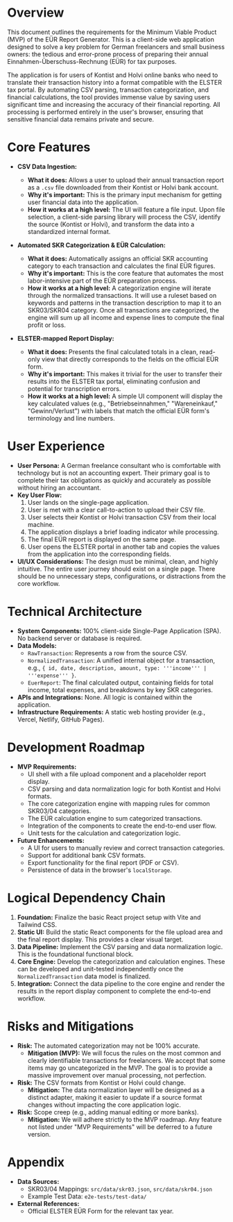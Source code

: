 # Overview
This document outlines the requirements for the Minimum Viable Product (MVP) of the EÜR Report Generator. This is a client-side web application designed to solve a key problem for German freelancers and small business owners: the tedious and error-prone process of preparing their annual Einnahmen-Überschuss-Rechnung (EÜR) for tax purposes.

The application is for users of Kontist and Holvi online banks who need to translate their transaction history into a format compatible with the ELSTER tax portal. By automating CSV parsing, transaction categorization, and financial calculations, the tool provides immense value by saving users significant time and increasing the accuracy of their financial reporting. All processing is performed entirely in the user's browser, ensuring that sensitive financial data remains private and secure.

# Core Features
- **CSV Data Ingestion:**
  - **What it does:** Allows a user to upload their annual transaction report as a `.csv` file downloaded from their Kontist or Holvi bank account.
  - **Why it's important:** This is the primary input mechanism for getting user financial data into the application.
  - **How it works at a high level:** The UI will feature a file input. Upon file selection, a client-side parsing library will process the CSV, identify the source (Kontist or Holvi), and transform the data into a standardized internal format.

- **Automated SKR Categorization & EÜR Calculation:**
  - **What it does:** Automatically assigns an official SKR accounting category to each transaction and calculates the final EÜR figures.
  - **Why it's important:** This is the core feature that automates the most labor-intensive part of the EÜR preparation process.
  - **How it works at a high level:** A categorization engine will iterate through the normalized transactions. It will use a ruleset based on keywords and patterns in the transaction description to map it to an SKR03/SKR04 category. Once all transactions are categorized, the engine will sum up all income and expense lines to compute the final profit or loss.

- **ELSTER-mapped Report Display:**
  - **What it does:** Presents the final calculated totals in a clean, read-only view that directly corresponds to the fields on the official EÜR form.
  - **Why it's important:** This makes it trivial for the user to transfer their results into the ELSTER tax portal, eliminating confusion and potential for transcription errors.
  - **How it works at a high level:** A simple UI component will display the key calculated values (e.g., "Betriebseinnahmen," "Wareneinkauf," "Gewinn/Verlust") with labels that match the official EÜR form's terminology and line numbers.

# User Experience
- **User Persona:** A German freelance consultant who is comfortable with technology but is not an accounting expert. Their primary goal is to complete their tax obligations as quickly and accurately as possible without hiring an accountant.
- **Key User Flow:**
  1. User lands on the single-page application.
  2. User is met with a clear call-to-action to upload their CSV file.
  3. User selects their Kontist or Holvi transaction CSV from their local machine.
  4. The application displays a brief loading indicator while processing.
  5. The final EÜR report is displayed on the same page.
  6. User opens the ELSTER portal in another tab and copies the values from the application into the corresponding fields.
- **UI/UX Considerations:** The design must be minimal, clean, and highly intuitive. The entire user journey should exist on a single page. There should be no unnecessary steps, configurations, or distractions from the core workflow.

# Technical Architecture
- **System Components:** 100% client-side Single-Page Application (SPA). No backend server or database is required.
- **Data Models:**
  - `RawTransaction`: Represents a row from the source CSV.
  - `NormalizedTransaction`: A unified internal object for a transaction, e.g., `{ id, date, description, amount, type: '''income''' | '''expense''' }`.
  - `EuerReport`: The final calculated output, containing fields for total income, total expenses, and breakdowns by key SKR categories.
- **APIs and Integrations:** None. All logic is contained within the application.
- **Infrastructure Requirements:** A static web hosting provider (e.g., Vercel, Netlify, GitHub Pages).

# Development Roadmap
- **MVP Requirements:**
  - UI shell with a file upload component and a placeholder report display.
  - CSV parsing and data normalization logic for both Kontist and Holvi formats.
  - The core categorization engine with mapping rules for common SKR03/04 categories.
  - The EÜR calculation engine to sum categorized transactions.
  - Integration of the components to create the end-to-end user flow.
  - Unit tests for the calculation and categorization logic.
- **Future Enhancements:**
  - A UI for users to manually review and correct transaction categories.
  - Support for additional bank CSV formats.
  - Export functionality for the final report (PDF or CSV).
  - Persistence of data in the browser's `localStorage`.

# Logical Dependency Chain
1. **Foundation:** Finalize the basic React project setup with Vite and Tailwind CSS.
2. **Static UI:** Build the static React components for the file upload area and the final report display. This provides a clear visual target.
3. **Data Pipeline:** Implement the CSV parsing and data normalization logic. This is the foundational functional block.
4. **Core Engine:** Develop the categorization and calculation engines. These can be developed and unit-tested independently once the `NormalizedTransaction` data model is finalized.
5. **Integration:** Connect the data pipeline to the core engine and render the results in the report display component to complete the end-to-end workflow.

# Risks and Mitigations
- **Risk:** The automated categorization may not be 100% accurate.
  - **Mitigation (MVP):** We will focus the rules on the most common and clearly identifiable transactions for freelancers. We accept that some items may go uncategorized in the MVP. The goal is to provide a massive improvement over manual processing, not perfection.
- **Risk:** The CSV formats from Kontist or Holvi could change.
  - **Mitigation:** The data normalization layer will be designed as a distinct adapter, making it easier to update if a source format changes without impacting the core application logic.
- **Risk:** Scope creep (e.g., adding manual editing or more banks).
  - **Mitigation:** We will adhere strictly to the MVP roadmap. Any feature not listed under "MVP Requirements" will be deferred to a future version.

# Appendix
- **Data Sources:**
  - SKR03/04 Mappings: `src/data/skr03.json`, `src/data/skr04.json`
  - Example Test Data: `e2e-tests/test-data/`
- **External References:**
  - Official ELSTER EÜR Form for the relevant tax year.
